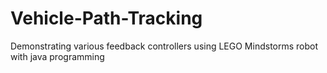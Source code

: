 # Vehicle-Path-Tracking
Demonstrating various feedback controllers using LEGO Mindstorms robot with java programming

